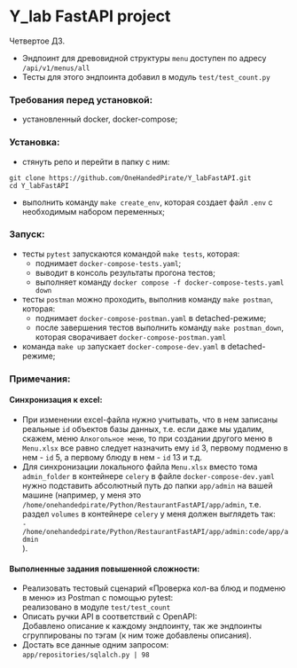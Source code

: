 # Y_lab FastAPI project


Четвертое ДЗ.

- Эндпоинт для древовидной структуры `menu` доступен по адресу<br>
`/api/v1/menus/all`
- Тесты для этого эндпоинта добавил в модуль `test/test_count.py`

### Требования перед установкой:
- установленный docker, docker-compose;

### Установка:
- стянуть репо и перейти в папку с ним:<br>
```
git clone https://github.com/OneHandedPirate/Y_labFastAPI.git
cd Y_labFastAPI
```
- выполнить команду `make create_env`, которая создает файл `.env` с необходимым набором переменных;

### Запуск:
- тесты `pytest` запускаются командой `make tests`, которая:
  + поднимает `docker-compose-tests.yaml`;
  + выводит в консоль результаты прогона тестов;
  + выполняет команду `docker compose -f docker-compose-tests.yaml down`
- тесты `postman` можно проходить, выполнив команду `make postman`, которая:
  + поднимает `docker-compose-postman.yaml` в detached-режиме;
  + после завершения тестов выполнить команду `make postman_down`, которая сворачивает `docker-compose-postman.yaml`
- команда `make up` запускает `docker-compose-dev.yaml` в detached-режиме;

### Примечания:
#### Синхронизация к excel:

- При изменении excel-файла нужно учитывать, что в нем записаны реальные `id` объектов базы данных, т.е. если даже мы удалим, скажем, меню `Алкогольное меню`, то при создании другого меню в `Menu.xlsx` все равно следует назначить ему `id` 3, первому подменю в нем - `id` 5, а первому блюду в нем - `id` 13 и т.д.
- Для синхронизации локального файла `Menu.xlsx` вместо тома `admin_folder` в контейнере `celery` в файле `docker-compose-dev.yaml` нужно подставить абсолютный путь до папки `app/admin` на вашей машине (например, у меня это `/home/onehandedpirate/Python/RestaurantFastAPI/app/admin`, т.е. раздел `volumes` в контейнере `celery` у меня должен выглядеть так: <br>`- /home/onehandedpirate/Python/RestaurantFastAPI/app/admin:code/app/admin`<br>).
#### Выполненные задания повышенной сложности:

- Реализовать тестовый сценарий «Проверка кол-ва блюд и подменю в меню» из Postman с помощью pytest:<br>
  реализовано в модуле `test/test_count`
- Описать ручки API в соответствий c OpenAPI:<br>
  Добавлено описание к каждому эндпоинту, так же эндпоинты сгруппированы по тэгам (к ним тоже добавлены описания).
- Достать все данные одним запросом:<br>
  `app/repositories/sqlalch.py | 98`
